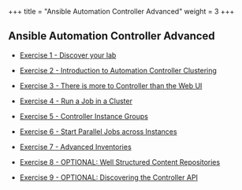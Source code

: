 +++
title = "Ansible Automation Controller Advanced"
weight = 3
+++
## Ansible Automation Controller Advanced

- [Exercise 1 - Discover your lab](1-intro)

- [Exercise 2 - Introduction to Automation Controller Clustering](2-clustering)

- [Exercise 3 - There is more to Controller than the Web UI](3-awx-collection-intro)

- [Exercise 4 - Run a Job in a Cluster](5-tower-cluster-jobs)

- [Exercise 5 - Controller Instance Groups](6-instance-groups)

- [Exercise 6 - Start Parallel Jobs across Instances](7-parallel-jobs)

- [Exercise 7 - Advanced Inventories](7-advanced-inventories)

- [Exercise 8 - OPTIONAL: Well Structured Content Repositories](8-structured-content)

- [Exercise 9 - OPTIONAL: Discovering the Controller API](9-rest-api)
